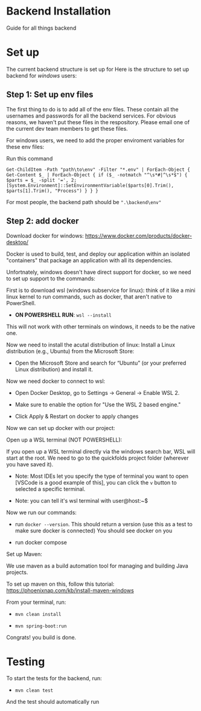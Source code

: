 # Backend Installation

Guide for all things backend

# Set up

The current backend structure is set up for
Here is the structure to set up backend for _windows_ users:

## Step 1: Set up env files

The first thing to do is to add all of the env files.
These contain all the usernames and passwords for all the backend services. For obvious reasons, we haven't put these files in the respository. Please email one of the current dev team members to get these files.

For windows users, we need to add the proper enviroment variables for these env files:

Run this command

`
Get-ChildItem -Path "path\to\env" -Filter "*.env" | ForEach-Object { Get-Content $_ | ForEach-Object { if ($_ -notmatch "^\s*#|^\s*$") { $parts = $_ -split '=', 2; [System.Environment]::SetEnvironmentVariable($parts[0].Trim(), $parts[1].Trim(), "Process") } } }
`

For most people, the backend path should be `".\backend\env"`

## Step 2: add docker

Download docker for windows:
https://www.docker.com/products/docker-desktop/

Docker is used to build, test, and deploy our application within an isolated "containers" that package an application with all its dependencies.

Unfortnately, windows doesn't have direct support for docker, so we need to set up support to the commands:

First is to download wsl (windows subservice for linux):
think of it like a mini linux kernel to run commands, such as docker, that aren't native to PowerShell.

+ **ON POWERSHELL RUN**:
`
wsl --install
`

This will not work with other terminals on windows, it needs to be the native one.

Now we need to install the acutal distribution of linux:
Install a Linux distribution (e.g., Ubuntu) from the Microsoft Store:

+ Open the Microsoft Store and search for “Ubuntu” (or your preferred Linux distribution) and install it.


Now we need docker to connect to wsl:

+ Open Docker Desktop, go to Settings → General → Enable WSL 2.
+ Make sure to enable the option for "Use the WSL 2 based engine."

+ Click Apply & Restart on docker to apply changes

Now we can set up docker with our project:

Open up a WSL terminal (NOT POWERSHELL):

If you open up a WSL terminal directly via the windows search bar, WSL will start at the root. We need to go to the quickfolds project folder (wherever you have saved it).

+ Note: Most IDEs let you specify the type of terminal you want to open [VSCode is a good example of this], you can click the `v` button to selected a specific terminal.

+ Note: you can tell it's wsl terminal with user@host:~$

Now we run our commands:


+ run `docker --version`. This should return a version (use this as a test to make sure docker is connected)
You should see docker on you

+ run docker compose


Set up Maven:

We use maven as a build automation tool for managing and building Java projects.


To set up maven on this, follow this tutorial: https://phoenixnap.com/kb/install-maven-windows

From your terminal, run:

+ `mvn clean install`

+ `mvn spring-boot:run`

Congrats! you build is done.

# Testing
To start the tests for the backend, run:

+ `mvn clean test`

And the test should automatically run
